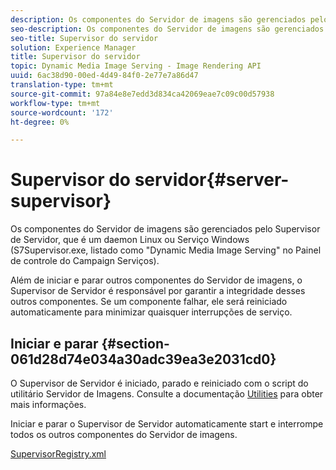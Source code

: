```yaml
---
description: Os componentes do Servidor de imagens são gerenciados pelo Supervisor de Servidor, que é um daemon Linux ou Serviço Windows (S7Supervisor.exe, listado como "Dynamic Media Image Serving" no Painel de controle do Campaign Serviços).
seo-description: Os componentes do Servidor de imagens são gerenciados pelo Supervisor de Servidor, que é um daemon Linux ou Serviço Windows (S7Supervisor.exe, listado como "Dynamic Media Image Serving" no Painel de controle do Campaign Serviços).
seo-title: Supervisor do servidor
solution: Experience Manager
title: Supervisor do servidor
topic: Dynamic Media Image Serving - Image Rendering API
uuid: 6ac38d90-00ed-4d49-84f0-2e77e7a86d47
translation-type: tm+mt
source-git-commit: 97a84e8e7edd3d834ca42069eae7c09c00d57938
workflow-type: tm+mt
source-wordcount: '172'
ht-degree: 0%

---
```



# Supervisor do servidor{#server-supervisor}

Os componentes do Servidor de imagens são gerenciados pelo Supervisor de Servidor, que é um daemon Linux ou Serviço Windows (S7Supervisor.exe, listado como &quot;Dynamic Media Image Serving&quot; no Painel de controle do Campaign Serviços).

Além de iniciar e parar outros componentes do Servidor de imagens, o Supervisor de Servidor é responsável por garantir a integridade desses outros componentes. Se um componente falhar, ele será reiniciado automaticamente para minimizar quaisquer interrupções de serviço.

## Iniciar e parar {#section-061d28d74e034a30adc39ea3e2031cd0}

O Supervisor de Servidor é iniciado, parado e reiniciado com o script do utilitário Servidor de Imagens. Consulte a documentação [Utilities](../../../is-api/is-utils/utilities/c-location-of-utilities.md#concept-bae61e53344449af978502cac6be8b5f) para obter mais informações.

Iniciar e parar o Supervisor de Servidor automaticamente start e interrompe todos os outros componentes do Servidor de imagens.

[SupervisorRegistry.xml](../../../is-api/image-serving-api-ref/c-configuration-and-administration/r-server-configuration-files/r-supervisorregistry.md#reference-b55f37a7a7a044d19c1722f5130906c6)
